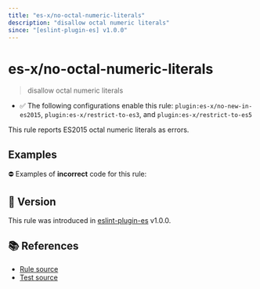 ```yaml
---
title: "es-x/no-octal-numeric-literals"
description: "disallow octal numeric literals"
since: "[eslint-plugin-es] v1.0.0"
---
```


# es-x/no-octal-numeric-literals
> disallow octal numeric literals

- ✅ The following configurations enable this rule: `plugin:es-x/no-new-in-es2015`, `plugin:es-x/restrict-to-es3`, and `plugin:es-x/restrict-to-es5`

This rule reports ES2015 octal numeric literals as errors.

## Examples

⛔ Examples of **incorrect** code for this rule:

<eslint-playground type="bad" code="/*eslint es-x/no-octal-numeric-literals: error */
let a = 0o123
" />

## 🚀 Version

This rule was introduced in [eslint-plugin-es] v1.0.0.

[eslint-plugin-es]: https://github.com/mysticatea/eslint-plugin-es

## 📚 References

- [Rule source](https://github.com/ota-meshi/eslint-plugin-es-x/blob/master/lib/rules/no-octal-numeric-literals.js)
- [Test source](https://github.com/ota-meshi/eslint-plugin-es-x/blob/master/tests/lib/rules/no-octal-numeric-literals.js)
